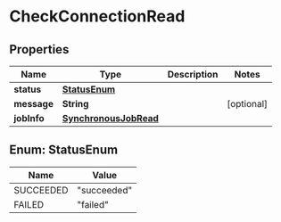 

# CheckConnectionRead


## Properties

| Name | Type | Description | Notes |
|------------ | ------------- | ------------- | -------------|
|**status** | [**StatusEnum**](#StatusEnum) |  |  |
|**message** | **String** |  |  [optional] |
|**jobInfo** | [**SynchronousJobRead**](SynchronousJobRead.md) |  |  |



## Enum: StatusEnum

| Name | Value |
|---- | -----|
| SUCCEEDED | &quot;succeeded&quot; |
| FAILED | &quot;failed&quot; |



